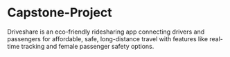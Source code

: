 # Capstone-Project

Driveshare is an eco-friendly ridesharing app connecting drivers and passengers for affordable, safe, long-distance travel with features like real-time tracking and female passenger safety options.

